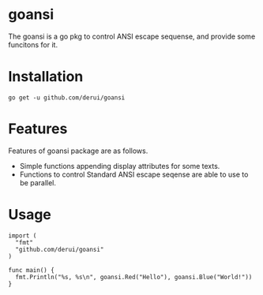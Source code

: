goansi
======

The goansi is a go pkg to control ANSI escape sequense, and provide some funcitons for it.

Installation
============

`go get -u github.com/derui/goansi`


Features
========
Features of goansi package are as follows.

- Simple functions appending display attributes for some texts.
- Functions to control Standard ANSI escape seqense are able to use to be parallel.

Usage
=====

    import (
      "fmt"
      "github.com/derui/goansi"
    )
    
    func main() {
      fmt.Println("%s, %s\n", goansi.Red("Hello"), goansi.Blue("World!"))
    }

